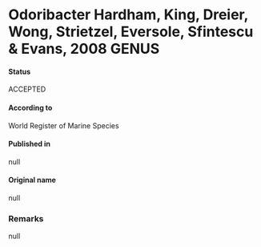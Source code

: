 Odoribacter Hardham, King, Dreier, Wong, Strietzel, Eversole, Sfintescu & Evans, 2008 GENUS
=======

#### Status
ACCEPTED

#### According to
World Register of Marine Species

#### Published in
null

#### Original name
null

### Remarks
null